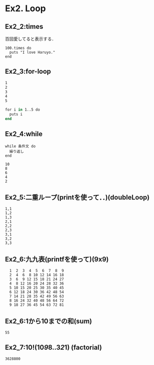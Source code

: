 # Ex2. Loop

## Ex2_2:times

百回愛してると表示する．
```
100.times do
  puts "I love Haruyo."
end 
```
## Ex2_3:for-loop
```tcsh
1
2
3
4
5
```

```tcsh
for i in 1..5 do
  puts i
end
```

## Ex2_4:while
```
while 条件文 do
  繰り返し
end
```
```
10
8
6
4
2
```

## Ex2_5:二重ループ(printを使って．．)(doubleLoop)
```
1,1
1,2
1,3
2,1
2,2
2,3
3,1
3,2
3,3
```
## Ex2_6:九九表(printfを使って)(9x9)
```
  1  2  3  4  5  6  7  8  9
  2  4  6  8 10 12 14 16 18
  3  6  9 12 15 18 21 24 27
  4  8 12 16 20 24 28 32 36
  5 10 15 20 25 30 35 40 45
  6 12 18 24 30 36 42 48 54
  7 14 21 28 35 42 49 56 63
  8 16 24 32 40 48 56 64 72
  9 18 27 36 45 54 63 72 81
```
## Ex2_6:1から10までの和(sum)
```
55
```
## Ex2_7:10!(10*9*8..3*2*1) (factorial)
```
3628800
```

